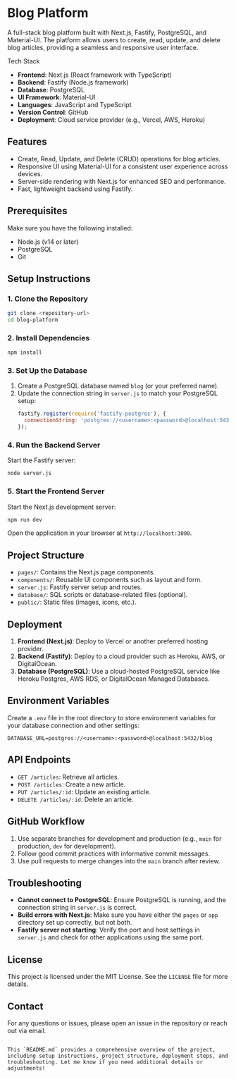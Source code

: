 
# Blog Platform

A full-stack blog platform built with Next.js, Fastify, PostgreSQL, and Material-UI. The platform allows users to create, read, update, and delete blog articles, providing a seamless and responsive user interface.

 Tech Stack

- **Frontend**: Next.js (React framework with TypeScript)
- **Backend**: Fastify (Node.js framework)
- **Database**: PostgreSQL
- **UI Framework**: Material-UI
- **Languages**: JavaScript and TypeScript
- **Version Control**: GitHub
- **Deployment**: Cloud service provider (e.g., Vercel, AWS, Heroku)

## Features

- Create, Read, Update, and Delete (CRUD) operations for blog articles.
- Responsive UI using Material-UI for a consistent user experience across devices.
- Server-side rendering with Next.js for enhanced SEO and performance.
- Fast, lightweight backend using Fastify.

## Prerequisites

Make sure you have the following installed:
- Node.js (v14 or later)
- PostgreSQL
- Git

## Setup Instructions

### 1. Clone the Repository
```bash
git clone <repository-url>
cd blog-platform
```

### 2. Install Dependencies
```bash
npm install
```

### 3. Set Up the Database
1. Create a PostgreSQL database named `blog` (or your preferred name).
2. Update the connection string in `server.js` to match your PostgreSQL setup:
   ```javascript
   fastify.register(require('fastify-postgres'), {
     connectionString: 'postgres://<username>:<password>@localhost:5432/blog',
   });
   ```

### 4. Run the Backend Server
Start the Fastify server:
```bash
node server.js
```

### 5. Start the Frontend Server
Start the Next.js development server:
```bash
npm run dev
```

Open the application in your browser at `http://localhost:3000`.

## Project Structure

- `pages/`: Contains the Next.js page components.
- `components/`: Reusable UI components such as layout and form.
- `server.js`: Fastify server setup and routes.
- `database/`: SQL scripts or database-related files (optional).
- `public/`: Static files (images, icons, etc.).

## Deployment

1. **Frontend (Next.js)**: Deploy to Vercel or another preferred hosting provider.
2. **Backend (Fastify)**: Deploy to a cloud provider such as Heroku, AWS, or DigitalOcean.
3. **Database (PostgreSQL)**: Use a cloud-hosted PostgreSQL service like Heroku Postgres, AWS RDS, or DigitalOcean Managed Databases.

## Environment Variables

Create a `.env` file in the root directory to store environment variables for your database connection and other settings:
```
DATABASE_URL=postgres://<username>:<password>@localhost:5432/blog
```

## API Endpoints

- `GET /articles`: Retrieve all articles.
- `POST /articles`: Create a new article.
- `PUT /articles/:id`: Update an existing article.
- `DELETE /articles/:id`: Delete an article.

## GitHub Workflow

1. Use separate branches for development and production (e.g., `main` for production, `dev` for development).
2. Follow good commit practices with informative commit messages.
3. Use pull requests to merge changes into the `main` branch after review.

## Troubleshooting

- **Cannot connect to PostgreSQL**: Ensure PostgreSQL is running, and the connection string in `server.js` is correct.
- **Build errors with Next.js**: Make sure you have either the `pages` or `app` directory set up correctly, but not both.
- **Fastify server not starting**: Verify the port and host settings in `server.js` and check for other applications using the same port.

## License

This project is licensed under the MIT License. See the `LICENSE` file for more details.

## Contact

For any questions or issues, please open an issue in the repository or reach out via email.
```

This `README.md` provides a comprehensive overview of the project, including setup instructions, project structure, deployment steps, and troubleshooting. Let me know if you need additional details or adjustments!
